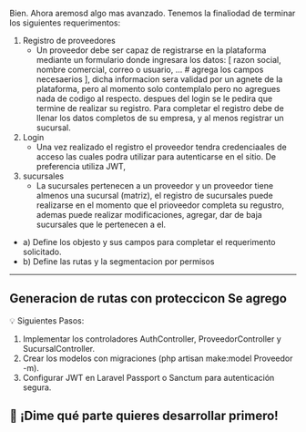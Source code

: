 Bien. Ahora aremosd algo mas avanzado. Tenemos la finaliodad de terminar los siguientes requerimentos:

1. Registro de proveedores
    - Un proveedor debe ser capaz de registrarse en la plataforma mediante un formulario donde ingresara los datos: [
        razon social,
        nombre comercial,
        correo o usuario,
        ... # agrega los campos necesaerios
    ],
    dicha informacion sera validad por un agnete de la plataforma, pero al momento solo contemplalo pero no agregues nada de codigo al respecto. despues del login se le pedira que termine de realizar su registro.
    Para completar el registro debe de llenar los datos completos de su empresa, y al menos registrar un sucursal.
2. Login
    - Una vez realizado el registro el proveedor tendra credenciaales de acceso las cuales podra utilizar para autenticarse en el sitio. De preferencia utiliza JWT,
3. sucursales
    - La sucursales pertenecen a un proveedor y un proveedor tiene almenos una sucursal (matriz), el registro de sucursales puede realizarse en el momento que el prioveedor completa su regustro, ademas puede realizar modificaciones, agregar, dar de baja sucursales que le pertenecen a el. 

- a) Define los objesto y sus campos para completar el requerimento solicitado.
- b) Define las rutas y la segmentacion por permisos

----------------------------
Generacion de rutas con proteccicon
    Se agrego 
----------------------------
💡 Siguientes Pasos:

1. Implementar los controladores AuthController, ProveedorController y SucursalController.
2. Crear los modelos con migraciones (php artisan make:model Proveedor -m).
3. Configurar JWT en Laravel Passport o Sanctum para autenticación segura.

🚀 ¡Dime qué parte quieres desarrollar primero!
----------------------------



